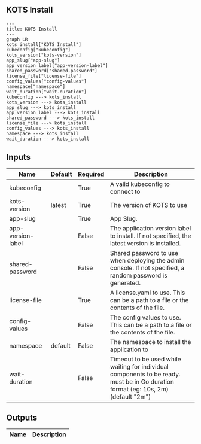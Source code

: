 ## KOTS Install

```mermaid
---
title: KOTS Install
---
graph LR
kots_install["KOTS Install"]
kubeconfig["kubeconfig"]
kots_version["kots-version"]
app_slug["app-slug"]
app_version_label["app-version-label"]
shared_password["shared-password"]
license_file["license-file"]
config_values["config-values"]
namespace["namespace"]
wait_duration["wait-duration"]
kubeconfig ---> kots_install
kots_version ---> kots_install
app_slug ---> kots_install
app_version_label ---> kots_install
shared_password ---> kots_install
license_file ---> kots_install
config_values ---> kots_install
namespace ---> kots_install
wait_duration ---> kots_install
```
## Inputs
| Name | Default | Required | Description |
| --- | --- | --- | --- |
| kubeconfig |  | True | A valid kubeconfig to connect to |
| kots-version | latest | True | The version of KOTS to use |
| app-slug |  | True | App Slug. |
| app-version-label |  | False | The application version label to install. If not specified, the latest version is installed. |
| shared-password |  | False | Shared password to use when deploying the admin console. If not specified, a random password is generated. |
| license-file |  | True | A license.yaml to use. This can be a path to a file or the contents of the file. |
| config-values |  | False | The config values to use. This can be a path to a file or the contents of the file. |
| namespace | default | False | The namespace to install the application to |
| wait-duration |  | False | Timeout to be used while waiting for individual components to be ready. must be in Go duration format (eg: 10s, 2m) (default "2m") |

## Outputs
| Name | Description |
| --- | --- |

